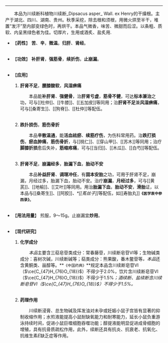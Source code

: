 ---
&emsp;&emsp;本品为川续断科植物川续断_Dipsacus asper_ Wall. ex Henry的干燥根。主产于湖北、四川、湖南、贵州。秋季采挖，除去根和须根，用微火烘至半干，堆置“发汗”至内部变绿色时，再烘干。本品气微香，味苦、微甜而后涩。以条粗、质软、内呈黑绿色者为佳。切厚片，生用或酒炙、盐炙用.

- 【**药性**】
	**苦**、**辛**，**微温**。**归肝**、**肾经**。<br></br>

- 【**功效**】
	**补肝肾**，**强筋骨**，**续折伤**，**止崩漏**。<br></br>

- 【**应用**】
	1. **肝肾不足**，**腰膝酸软**，**风湿痹痛**
		
		&emsp;&emsp;本品能**补肝肾**<dfn>、</dfn>**强健骨**，治**肝肾亏虚**，**筋骨不健**，可达**标本兼治**之功，可与[[杜仲]]、[[牛膝]]、[[五加皮]]等同用；治**肝肾不足**兼**风湿痹痛**，可与[[桑寄生]]、[[狗脊]]、[[杜仲]]等配伍。<br></br>
	
	2. **跌扑损伤**，**筋伤骨折**
		
		&emsp;&emsp;本品**辛散温通**，能**活血祛瘀**<dfn>、</dfn>**续筋疗伤**，为伤科常用药。治**跌打损伤**，**瘀血肿痛**，**筋伤骨折**，与[[桃仁]]、[[穿山甲]]、[[苏木]]等同用；治疗**脚膝折损**愈后失补，**筋缩疼痛**，可与[[当归]]、[[木瓜]]、[[白芍]]等配伍。<br></br>
	
	3. **肝肾不足**，**崩漏经多**，**胎漏下血**，**胎动不安**
		
		&emsp;&emsp;本品**补益肝肾**<dfn>、</dfn>**调理冲任**，有**固本安胎**之功，可用于肝肾不足，崩漏，月经过多，胎漏下血，胎动不安。治疗**崩漏**，**月经过多**，可与[[黄芪]]、[[地榆]]、[[艾叶]]等同用。用治**胎漏下血**，**胎动不安**，**滑胎**证，以本品与[[桑寄生]]、[[阿胶]]<dfn>、\*[[菟丝子]]</dfn>等配伍，如[[寿胎丸]]**`《医学衷中参西录》`**。<br></br>

- 【**用法用量**】
	煎服，9～15g。止崩漏宜**炒用**。<br></br>

- 【**现代研究**】
	1. **化学成分**
		
		&emsp;&emsp;<dfn>本品</dfn>主要含三萜皂苷类成分：常春藤苷，川续断皂苷$Ⅵ$等；生物碱类成分：喜树次碱，川续断碱等；萜类成分：熊果酸，番木鳖苷等<dfn>。本品</dfn>还含黄酮类、甾醇等。**`《中国药典》`**规定本品含川续断皂苷$Ⅵ$（$\ce{C_{47}H_{76}O_{18}}$）不得少于2.0%，饮片含川续断皂苷$Ⅵ$（$\ce{C_{47}H_{76}O_{18}}$）不得少于1.5%<dfn>；酒续断、盐续断含川续断皂苷$Ⅵ$（$\ce{C_{47}H_{76}O_{18}}$）不得少于1.5%。</dfn><br></br>
	
	2. **药理作用**
		
		&emsp;&emsp;川续断浸膏、总生物碱及挥发油对未孕或妊娠小鼠子宫皆有显著的抑制收缩作用；水煎液能提高小鼠耐缺氧能力和耐寒能力，延长小鼠负重游泳持续时间，促进小鼠巨噬细胞吞噬功能；醇提液能明显促进成骨细胞的增殖，具有抗骨质疏松作用，此外，续断还具有抗炎、抗衰老、抗氧化、抗维生素$E$缺乏症等作用。